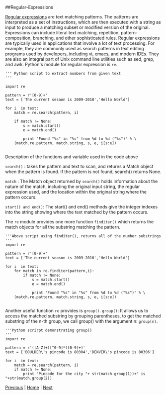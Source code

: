 ##Regular-Expressions

[Regular expressions](http://www.regular-expressions.info/tutorial.html) are text matching patterns. The patterns are interpreted as a set of instructions, which are then executed with a string as input to produce a matching subset or modified version of the original. Expressions can include literal text matching, repetition, pattern-composition, branching, and other sophisticated rules. Regular expressions are typically used in applications that involve a lot of text processing. For example, they are commonly used as search patterns in text editing programs used by developers, including vi, emacs, and modern IDEs. They are also an integral part of Unix command line utilities such as sed, grep, and awk. Python's module for regular expression is `re`.

```
''' Python script to extract numbers from given text
'''

import re

pattern = r'[0-9]+'
text = ['The current sesaon is 2009-2010','Hello World']

for i  in text:
    match = re.search(pattern, i)

    if match != None:
        s = match.start()
        e = match.end()

        print 'Found "%s" in "%s" from %d to %d ("%s")' % \
    (match.re.pattern, match.string, s, e, i[s:e])


```
Description of the functions and variable used in the code above

`search()` : takes the pattern and text to scan, and returns a Match object when the pattern is found. If the pattern is not found, search() returns None.

`match` : The Match object returned by `search()` holds information about the nature of the match, including the original input string, the regular expression used, and the location within the original string where the pattern occurs.

`start() and end()`: The start() and end() methods give the integer indexes into the string showing where the text matched by the pattern occurs.

The `re` module provides one more function `finditer()` which returns the match objects for all the substring matching the pattern.

```
'''Above script using finditer(), returns all of the number substrings
'''
import re

pattern = r'[0-9]+'
text = ['The current season is 2009-2010','Hello World']

for i  in text:
    for match in re.finditer(pattern,i):
        if match != None:
            s = match.start()
            e = match.end()

            print 'Found "%s" in "%s" from %d to %d ("%s")' % \
    (match.re.pattern, match.string, s, e, i[s:e])


```

Another useful function `re` provides is `group()`.
`group()`: It allows us to access the matched substring by grouping parentheses, to get the matched substring of the n-th group, we call group() with the argument n: `group(n)`.

```
'''Python scrirpt demonstrating group()
'''
import re

pattern = r'([A-Z]+)[^0-9]*([0-9]+)'
text = ['BOULDER\'s pincode is 80304','DENVER\'s pincode is 80306']

for i  in text:
    match = re.search(pattern, i)
    if match != None:
        print "Pincode for the city "+ str(match.group(1))+" is "+str(match.group(2))

```        

[Previous](https://github.com/joed7/fose_python/blob/master/filemangement.md)  |  [Home](https://github.com/joed7/Python/blob/master/home.md)  |  [Next](https://github.com/joed7/fose_python/blob/master/databases.md)
